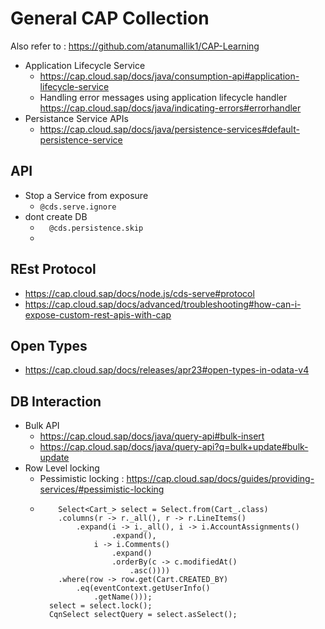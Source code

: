 # General CAP Collection

Also refer to : https://github.com/atanumallik1/CAP-Learning


- Application Lifecycle Service
  - https://cap.cloud.sap/docs/java/consumption-api#application-lifecycle-service
  - Handling error messages using application lifecycle handler https://cap.cloud.sap/docs/java/indicating-errors#errorhandler
- Persistance Service APIs
  - https://cap.cloud.sap/docs/java/persistence-services#default-persistence-service  

## API 
- Stop a Service from exposure 
   -  `@cds.serve.ignore`
- dont create DB
   - `	@cds.persistence.skip`
   - 
## REst Protocol
- https://cap.cloud.sap/docs/node.js/cds-serve#protocol
- https://cap.cloud.sap/docs/advanced/troubleshooting#how-can-i-expose-custom-rest-apis-with-cap
## Open Types 
- https://cap.cloud.sap/docs/releases/apr23#open-types-in-odata-v4

## DB Interaction 
- Bulk API
  - https://cap.cloud.sap/docs/java/query-api#bulk-insert
  - https://cap.cloud.sap/docs/java/query-api?q=bulk+update#bulk-update 
- Row Level locking 
  - Pessimistic locking : https://cap.cloud.sap/docs/guides/providing-services/#pessimistic-locking
  - ````cds
        Select<Cart_> select = Select.from(Cart_.class)
        .columns(r -> r._all(), r -> r.LineItems()
            .expand(i -> i._all(), i -> i.AccountAssignments()
                    .expand(),
                i -> i.Comments()
                    .expand()
                    .orderBy(c -> c.modifiedAt()
                        .asc())))
        .where(row -> row.get(Cart.CREATED_BY)
            .eq(eventContext.getUserInfo()
                .getName()));
      select = select.lock();
      CqnSelect selectQuery = select.asSelect();
    ````  
